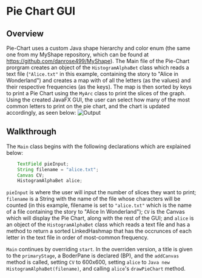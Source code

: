 # Pie Chart GUI

## Overview
Pie-Chart uses a custom Java shape hierarchy and color enum (the same one from my MyShape repository, which can be found at https://github.com/danrose499/MyShape). The Main file of the Pie-Chart prorgram creates an object of the ```HistogramAlphaBet``` class which reads a text file (```"Alice.txt"``` in this example, containing the story to "Alice in Wonderland") and creates a map with of all the letters (as the values) and their respective frequencies (as the keys). The map is then sorted by keys to print a Pie Chart using the ```MyArc``` class to print the slices of the graph. Using the created JavaFX GUI, the user can select how many of the most common letters to print on the pie chart, and the chart is updated accordingly, as seen below:
![Output](https://i.imgur.com/lGzdwmw.png?1)

## Walkthrough
The ```Main``` class begins with the following declarations which are explained below:

```Java    
    TextField pieInput;
    String filename = "alice.txt";
    Canvas CV;
    HistogramAlphaBet alice;
```
```pieInput``` is where the user will input the number of slices they want to print; ```filename``` is a String with the name of the file whose characters will be counted (in this example, filename is set to ```"alice.txt"``` which is the name of a file containing the story to "Alice In Wonderland"); ```CV``` is the Canvas which will display the Pie Chart, along with the rest of the GUI; and ```alice``` is an object of the ```HistogramAlphaBet``` class which reads a text file and has a method to return a sorted LinkedHashmap that has the occrunces of each letter in the text file in order of most-common frequency.  

```Main``` continues by overriding ```start```. In the overriden version, a title is given to the ```primaryStage```, a BoderPane is declared (BP), and the ```addCanvas``` method is called, setting ```CV``` to 600x600, setting ```alice``` to ```Java new HistogramAlphaBet(filename)```, and calling ```alice```'s ```drawPieChart``` method. 
